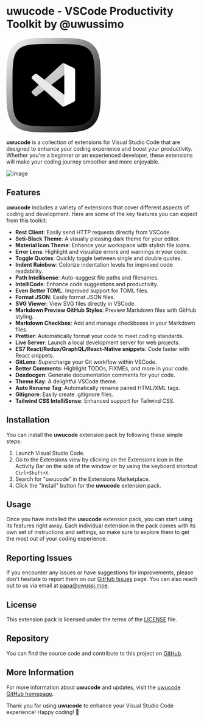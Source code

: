 # uwucode - VSCode Productivity Toolkit by @uwussimo

![uwucode Logo](assets/icon.png)

**uwucode** is a collection of extensions for Visual Studio Code that are designed to enhance your coding experience and boost your productivity. Whether you're a beginner or an experienced developer, these extensions will make your coding journey smoother and more enjoyable.

![image](https://github.com/uwussimo/vscode-pack/assets/91214940/bfd5c611-225a-4dda-b81c-6713b6e7419f)

## Features

**uwucode** includes a variety of extensions that cover different aspects of coding and development. Here are some of the key features you can expect from this toolkit:

- **Rest Client**: Easily send HTTP requests directly from VSCode.
- **Seti-Black Theme**: A visually pleasing dark theme for your editor.
- **Material Icon Theme**: Enhance your workspace with stylish file icons.
- **Error Lens**: Highlight and visualize errors and warnings in your code.
- **Toggle Quotes**: Quickly toggle between single and double quotes.
- **Indent Rainbow**: Colorize indentation levels for improved code readability.
- **Path Intellisense**: Auto-suggest file paths and filenames.
- **IntelliCode**: Enhance code suggestions and productivity.
- **Even Better TOML**: Improved support for TOML files.
- **Format JSON**: Easily format JSON files.
- **SVG Viewer**: View SVG files directly in VSCode.
- **Markdown Preview GitHub Styles**: Preview Markdown files with GitHub styling.
- **Markdown Checkbox**: Add and manage checkboxes in your Markdown files.
- **Prettier**: Automatically format your code to meet coding standards.
- **Live Server**: Launch a local development server for web projects.
- **ES7 React/Redux/GraphQL/React-Native snippets**: Code faster with React snippets.
- **GitLens**: Supercharge your Git workflow within VSCode.
- **Better Comments**: Highlight TODOs, FIXMEs, and more in your code.
- **Doxdocgen**: Generate documentation comments for your code.
- **Theme Kay**: A delightful VSCode theme.
- **Auto Rename Tag**: Automatically rename paired HTML/XML tags.
- **Gitignore**: Easily create .gitignore files.
- **Tailwind CSS IntelliSense**: Enhanced support for Tailwind CSS.

## Installation

You can install the **uwucode** extension pack by following these simple steps:

1. Launch Visual Studio Code.
2. Go to the Extensions view by clicking on the Extensions icon in the Activity Bar on the side of the window or by using the keyboard shortcut `Ctrl+Shift+X`.
3. Search for "uwucode" in the Extensions Marketplace.
4. Click the "Install" button for the **uwucode** extension pack.

## Usage

Once you have installed the **uwucode** extension pack, you can start using its features right away. Each individual extension in the pack comes with its own set of instructions and settings, so make sure to explore them to get the most out of your coding experience.

## Reporting Issues

If you encounter any issues or have suggestions for improvements, please don't hesitate to report them on our [GitHub Issues](https://github.com/uwussimo/uwucode/issues) page. You can also reach out to us via email at [papa@uwussi.moe](mailto:papa@uwussi.moe).

## License

This extension pack is licensed under the terms of the [LICENSE](LICENSE) file.

## Repository

You can find the source code and contribute to this project on [GitHub](https://github.com/uwussimo/uwucode/).

## More Information

For more information about **uwucode** and updates, visit the [uwucode GitHub homepage](https://github.com/uwussimo/uwucode/).

Thank you for using **uwucode** to enhance your Visual Studio Code experience! Happy coding! 🚀

